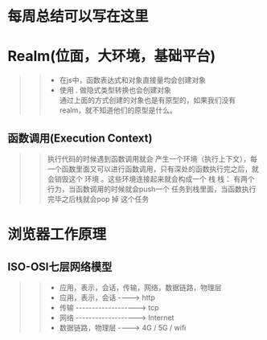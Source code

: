 # 每周总结可以写在这里
# Realm(位面，大环境，基础平台)
>> - 在js中，函数表达式和对象直接量均会创建对象  
>> - 使用 .  做隐式类型转换也会创建对象  
>> 通过上面的方式创建的对象也是有原型的，如果我们没有realm，就不知道他们的原型是什么。
## 函数调用(Execution Context)
>> 执行代码的时候遇到函数调用就会 产生一个环境（执行上下文），每一个函数里面又可以进行函数调用，只有深处的函数执行完之后，就会销毁这个 环境 。这些环境连接起来就会构成一个   栈
>> 栈： 有两个行为，当函数调用的时候就会push一个 任务到栈里面，当函数执行完毕之后栈就会pop 掉 这个任务

# 浏览器工作原理
## ISO-OSI七层网络模型
>> - 应用，表示，会话，传输，网络，数据链路，物理层
>> - 应用，表示，会话 ---->  http
>> - 传输 -------------------> tcp
>> - 网络 -------------------> Internet
>> - 数据链路，物理层 ----> 4G / 5G / wifi